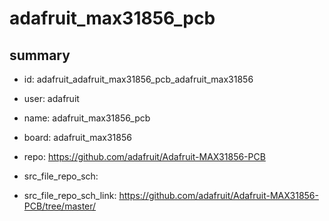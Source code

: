 # adafruit_max31856_pcb
 
## summary 
* id: adafruit_adafruit_max31856_pcb_adafruit_max31856
* user: adafruit
* name: adafruit_max31856_pcb
* board: adafruit_max31856
* repo: https://github.com/adafruit/Adafruit-MAX31856-PCB



* src_file_repo_sch: 
* src_file_repo_sch_link: https://github.com/adafruit/Adafruit-MAX31856-PCB/tree/master/






